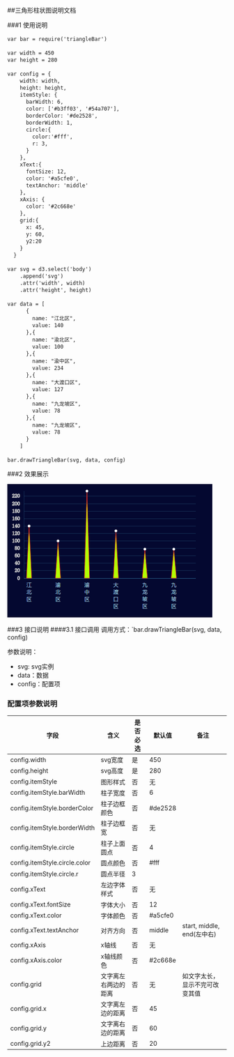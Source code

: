 ##三角形柱状图说明文档

###1 使用说明
```
var bar = require('triangleBar')

var width = 450
var height = 280

var config = {
    width: width,
    height: height,
    itemStyle: {
      barWidth: 6,
      color: ['#b3ff03', '#54a707'],
      borderColor: '#de2528',
      borderWidth: 1,
      circle:{
        color:'#fff',
        r: 3,
      }
    },
    xText:{
      fontSize: 12,
      color: '#a5cfe0',
      textAnchor: 'middle'
    },
    xAxis: {
      color: '#2c668e'
    },
    grid:{
      x: 45,
      y: 60,
      y2:20
    }
  }

var svg = d3.select('body')
    .append('svg')
    .attr('width', width)
    .attr('height', height)

var data = [
      {
        name: "江北区",
        value: 140
      },{
        name: "渝北区",
        value: 100
      },{
        name: "渝中区",
        value: 234
      },{
        name: "大渡口区",
        value: 127
      },{
        name: "九龙坡区",
        value: 78
      },{
        name: "九龙坡区",
        value: 78
      }
    ]

bar.drawTriangleBar(svg, data, config)
```
###2 效果展示

![splitBar](img/triangleBar.png)

###3 接口说明
####3.1 接口调用
调用方式：`bar.drawTriangleBar(svg, data, config)

参数说明：

- svg: svg实例
- data：数据
- config：配置项

### 配置项参数说明

| 字段                            | 含义         | 是否必选 | 默认值     | 备注                      |
| ----------------------------- | ---------- | ---- | ------- | ----------------------- |
| config.width                  | svg宽度      | 是    | 450     |                         |
| config.height                 | svg高度      | 是    | 280     |                         |
| config.itemStyle              | 图形样式       | 否    | 无       |                         |
| config.itemStyle.barWidth     | 柱子宽度       | 否    | 6       |                         |
| config.itemStyle.borderColor  | 柱子边框颜色     | 否    | #de2528 |                         |
| config.itemStyle.borderWidth  | 柱子边框宽      | 否    | 无       |                         |
| config.itemStyle.circle       | 柱子上面圆点     | 否    | 4       |                         |
| config.itemStyle.circle.color | 圆点颜色       | 否    | #fff    |                         |
| config.itemStyle.circle.r     | 圆点半径       | 3    |         |                         |
| config.xText                  | 左边字体样式     | 否    | 无       |                         |
| config.xText.fontSize         | 字体大小       | 否    | 12      |                         |
| config.xText.color            | 字体颜色       | 否    | #a5cfe0 |                         |
| config.xText.textAnchor       | 对齐方向       | 否    | middle  | start, middle, end(左中右) |
| config.xAxis                  | x轴线        | 否    | 无       |                         |
| config.xAxis.color            | x轴线颜色      | 否    | #2c668e |                         |
| config.grid                   | 文字离左右两边的距离 | 否    | 无       | 如文字太长，显示不完可改变其值         |
| config.grid.x                 | 文字离左边的距离   | 否    | 45      |                         |
| config.grid.y                 | 文字离右边的距离   | 否    | 60      |                         |
| config.grid.y2                | 上边距离       | 否    | 20      |                         |
